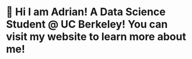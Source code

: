 # 🧍 Hi I am Adrian! A Data Science Student @ UC Berkeley! You can visit my website to learn more about me!
